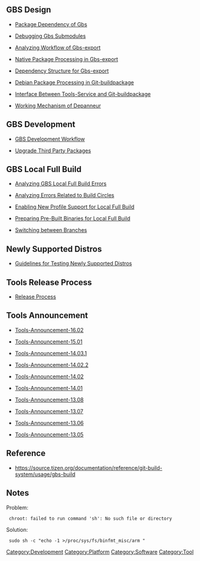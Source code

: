 GBS Design
----------

-   [Package Dependency of Gbs](Package_Dependency_of_Gbs "wikilink")

<!-- -->

-   [Debugging Gbs Submodules](Debugging_Gbs_Submodules "wikilink")

<!-- -->

-   [Analyzing Workflow of
    Gbs-export](Analyzing_Workflow_of_Gbs-export "wikilink")

<!-- -->

-   [Native Package Processing in
    Gbs-export](Native_Package_Processing_in_Gbs-export "wikilink")

<!-- -->

-   [Dependency Structure for
    Gbs-export](Dependency_Structure_for_Gbs-export "wikilink")

<!-- -->

-   [Debian Package Processing in
    Git-buildpackage](Debian_Package_Processing_in_Git-buildpackage "wikilink")

<!-- -->

-   [Interface Between Tools-Service and
    Git-buildpackage](Interface_Between_Tools-Service_and_Git-buildpackage "wikilink")

<!-- -->

-   [Working Mechanism of
    Depanneur](Working_Mechanism_of_Depanneur "wikilink")

GBS Development
---------------

-   [GBS Development Workflow](GBS_Development_Workflow "wikilink")

<!-- -->

-   [Upgrade Third Party
    Packages](Upgrade_Third_Party_Packages "wikilink")

GBS Local Full Build
--------------------

-   [Analyzing GBS Local Full Build
    Errors](Analyzing_GBS_Local_Full_Build_Errors "wikilink")

<!-- -->

-   [Analyzing Errors Related to Build
    Circles](Analyzing_Errors_Related_to_Build_Circles "wikilink")

<!-- -->

-   [Enabling New Profile Support for Local Full
    Build](Enabling_New_Profile_Support_for_Local_Full_Build "wikilink")

<!-- -->

-   [Preparing Pre-Built Binaries for Local Full
    Build](Preparing_Pre-Built_Binaries_for_Local_Full_Build "wikilink")

<!-- -->

-   [Switching between Branches](Switching_between_Branches "wikilink")

Newly Supported Distros
-----------------------

-   [Guidelines for Testing Newly Supported
    Distros](Guidelines_for_Testing_Newly_Supported_Distros "wikilink")

Tools Release Process
---------------------

-   [Release Process](Release_Process "wikilink")

Tools Announcement
------------------

-   [Tools-Announcement-16.02](Tools-Announcement-16.02 "wikilink")

<!-- -->

-   [Tools-Announcement-15.01](Tools-Announcement-15.01 "wikilink")

<!-- -->

-   [Tools-Announcement-14.03.1](Tools-Announcement-14.03.1 "wikilink")

<!-- -->

-   [Tools-Announcement-14.02.2](Tools-Announcement-14.02.2 "wikilink")

<!-- -->

-   [Tools-Announcement-14.02](Tools-Announcement-14.02 "wikilink")

<!-- -->

-   [Tools-Announcement-14.01](Tools-Announcement-14.01 "wikilink")

<!-- -->

-   [Tools-Announcement-13.08](Tools-Announcement-13.08 "wikilink")

<!-- -->

-   [Tools-Announcement-13.07](Tools-Announcement-13.07 "wikilink")

<!-- -->

-   [Tools-Announcement-13.06](Tools-Announcement-13.06 "wikilink")

<!-- -->

-   [Tools-Announcement-13.05](Tools-Announcement-13.05 "wikilink")

Reference
---------

-   <https://source.tizen.org/documentation/reference/git-build-system/usage/gbs-build>

Notes
-----

Problem:

` chroot: failed to run command 'sh': No such file or directory`

Solution:

` sudo sh -c "echo -1 >/proc/sys/fs/binfmt_misc/arm "`

[Category:Development](Category:Development "wikilink")
[Category:Platform](Category:Platform "wikilink")
[Category:Software](Category:Software "wikilink")
[Category:Tool](Category:Tool "wikilink")

